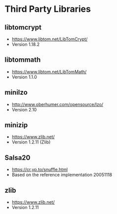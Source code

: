 # Third Party Libraries

## libtomcrypt
- https://www.libtom.net/LibTomCrypt/
- Version 1.18.2

## libtommath
- https://www.libtom.net/LibTomMath/
- Version 1.1.0

## minilzo
- http://www.oberhumer.com/opensource/lzo/
- Version 2.10

## minizip
- https://www.zlib.net/
- Version 1.2.11 (Zlib)

## Salsa20
- https://cr.yp.to/snuffle.html
- Based on the reference implementation 20051118

## zlib
- https://www.zlib.net/
- Version 1.2.11